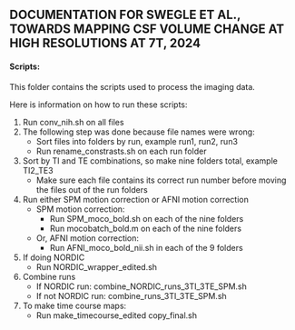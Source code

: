 ## DOCUMENTATION FOR SWEGLE ET AL., TOWARDS MAPPING CSF VOLUME CHANGE AT HIGH RESOLUTIONS AT 7T, 2024

#### Scripts:

This folder contains the scripts used to process the imaging data. 

Here is information on how to run these scripts:

1) Run conv_nih.sh on all files
1) The following step was done because file names were wrong: 
    - Sort files into folders by run, example run1, run2, run3
    - Run rename_constrasts.sh on each run folder
1) Sort by TI and TE combinations, so make nine folders total, example TI2_TE3
    - Make sure each file contains its correct run number before moving the files out of the run folders
1) Run either SPM motion correction or AFNI motion correction 
    - SPM motion correction:
        - Run SPM_moco_bold.sh on each of the nine folders
        - Run mocobatch_bold.m on each of the nine folders
    - Or, AFNI motion correction:
        - Run AFNI_moco_bold_nii.sh in each of the 9 folders 
1) If doing NORDIC 
    - Run NORDIC_wrapper_edited.sh
1) Combine runs 
    - If NORDIC run: combine_NORDIC_runs_3TI_3TE_SPM.sh
    - If not NORDIC run: combine_runs_3TI_3TE_SPM.sh
1) To make time course maps:
    - Run make_timecourse_edited copy_final.sh

